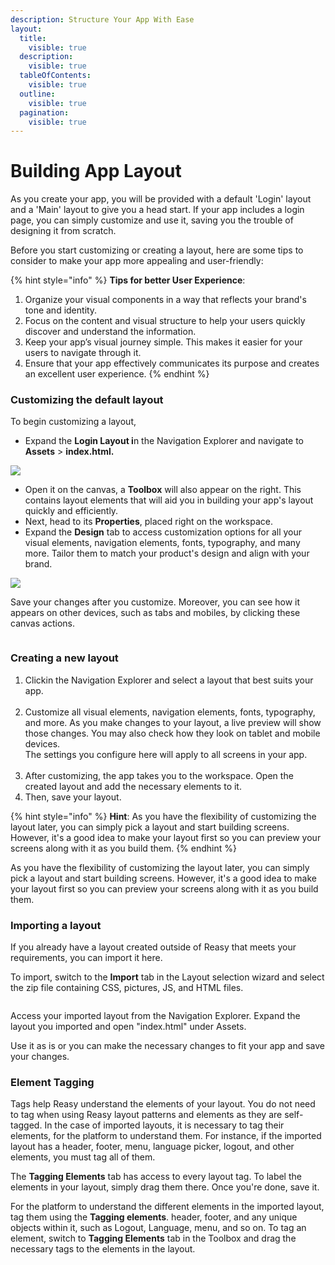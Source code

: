 ```yaml
---
description: Structure Your App With Ease
layout:
  title:
    visible: true
  description:
    visible: true
  tableOfContents:
    visible: true
  outline:
    visible: true
  pagination:
    visible: true
---
```


# Building App Layout

As you create your app, you will be provided with a default 'Login' layout and a 'Main' layout to give you a head start. If your app includes a login page, you can simply customize and use it, saving you the trouble of designing it from scratch.

Before you start customizing or creating a layout, here are some tips to consider to make your app more appealing and user-friendly:

{% hint style="info" %}
**Tips for better User Experience**:

1. Organize your visual components in a way that reflects your brand's tone and identity.
2. Focus on the content and visual structure to help your users quickly discover and understand the information.
3. Keep your app’s visual journey simple. This makes it easier for your users to navigate through it.
4. Ensure that your app effectively communicates its purpose and creates an excellent user experience.
{% endhint %}

### Customizing the default layout

To begin customizing a layout,

* Expand the **Login Layout i**n the Navigation Explorer and navigate to **Assets** > **index.html.**

![](<../../../.gitbook/assets/image (27).png>)

* Open it on the canvas, a **Toolbox** will also appear on the right. This contains layout elements that will aid you in building your app's layout quickly and efficiently.
* Next, head to its **Properties**, placed right on the workspace.
* Expand the **Design** tab to access customization options for all your visual elements, navigation elements, fonts, typography, and many more. Tailor them to match your product's design and align with your brand.

![](<../../../.gitbook/assets/image (18).png>)

Save your changes after you customize. Moreover, you can see how it appears on other devices, such as tabs and mobiles, by clicking these canvas actions.

<figure><img src="../../../.gitbook/assets/image (32).png" alt=""><figcaption></figcaption></figure>

### Creating a new layout

1. Click<img src="../../../.gitbook/assets/Create.png" alt="" data-size="original">in the Navigation Explorer and select a layout that best suits your app.\
   <img src="../../../.gitbook/assets/image (36).png" alt="" data-size="original">
2. Customize all visual elements, navigation elements, fonts, typography, and more. As you make changes to your layout, a live preview will show those changes. You may also check how they look on tablet and mobile devices.\
   The settings you configure here will apply to all screens in your app.\
   <img src="../../../.gitbook/assets/Layout customization while creating.png" alt="" data-size="original">
3. After customizing, the app takes you to the workspace. Open the created layout and add the necessary elements to it.
4. Then, save your layout.

{% hint style="info" %}
**Hint**: As you have the flexibility of customizing the layout later, you can simply pick a layout and start building screens. However, it's a good idea to make your layout first so you can preview your screens along with it as you build them.
{% endhint %}

As you have the flexibility of customizing the layout later, you can simply pick a layout and start building screens. However, it's a good idea to make your layout first so you can preview your screens along with it as you build them.

### Importing a layout

If you already have a layout created outside of Reasy that meets your requirements, you can import it here.&#x20;

To import, switch to the **Import** tab in the Layout selection wizard and select the zip file containing CSS, pictures, JS, and HTML files.&#x20;

<img src="../../../.gitbook/assets/image (39).png" alt="" data-size="original">

Access your imported layout from the Navigation Explorer. Expand the layout you imported and open "index.html" under Assets.&#x20;

Use it as is or you can make the necessary changes to fit your app and save your changes.&#x20;

### Element Tagging

Tags help Reasy understand the elements of your layout. You do not need to tag when using Reasy layout patterns and elements as they are self-tagged. In the case of imported layouts, it is necessary to tag their elements, for the platform to understand them. For instance, if the imported layout has a header, footer, menu, language picker, logout, and other elements, you must tag all of them.&#x20;

The **Tagging Elements** tab has access to every layout tag. To label the elements in your layout, simply drag them there. Once you're done, save it.

For the platform to understand the different elements in the imported layout, tag them using the **Tagging elements**.  header, footer, and any unique objects within it, such as Logout, Language, menu, and so on. To tag an element, switch to **Tagging Elements** tab in the Toolbox and drag the necessary tags to the elements in the layout.
